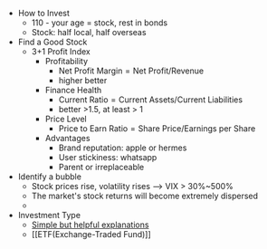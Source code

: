 - How to Invest
	- 110 - your age = stock, rest in bonds
	- Stock: half local, half overseas
- Find a Good Stock
	- 3+1 Profit Index
		- Profitability
			- $\text{Net Profit Margin}=\text{Net Profit} / \text{Revenue}$
			- higher better
		- Finance Health
			- $\text{Current Ratio} = \text{Current Assets} / \text{Current Liabilities}$
			- better >1.5, at least > 1
		- Price Level
			- $\text{Price to Earn Ratio}=\text{Share Price}/\text{Earnings per Share}$
		- Advantages
			- Brand reputation: apple or hermes
			- User stickiness: whatsapp
			- Parent or irreplaceable
- Identify a bubble
	- Stock prices rise, volatility rises --> VIX > 30%~500%
	- The market's stock returns will become extremely dispersed
	-
- Investment Type
	- [Simple but helpful explanations](https://smartasset.com/investing/types-of-investment)
	- [[ETF(Exchange-Traded Fund)]]